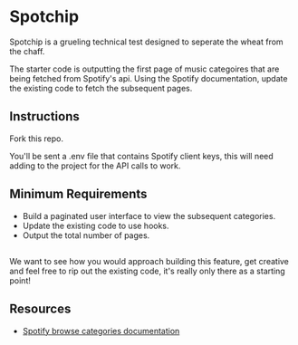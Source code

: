 # Spotchip

Spotchip is a grueling technical test designed to seperate the wheat from the chaff.

The starter code is outputting the first page of music categoires that are being fetched from Spotify's api. Using the Spotify documentation, update the existing code to fetch the subsequent pages.

## Instructions

Fork this repo.

You'll be sent a .env file that contains Spotify client keys, this will need adding to the project for the API calls to work.

## Minimum Requirements

- Build a paginated user interface to view the subsequent categories.
- Update the existing code to use hooks.
- Output the total number of pages.

##
We want to see how you would approach building this feature, get creative and feel free to rip out the existing code, it's really only there as a starting point!

## Resources

- [Spotify browse categories documentation](https://developer.spotify.com/console/get-browse-categories/)